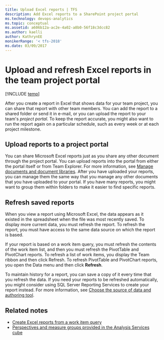 ```yaml
---
title: Upload Excel reports | TFS
description: Add Excel reports to a SharePoint project portal 
ms.technology: devops-analytics
ms.topic: conceptual
ms.assetid: a606b12a-ac2e-4a02-a8b0-56f18c3dcc82
ms.author: kaelli
author: KathrynEE
monikerRange: '< tfs-2018'
ms.date: 03/09/2017
---
```


# Upload and refresh Excel reports in the team project portal

[!INCLUDE [temp](../includes/tfs-sharepoint-version.md)]

After you create a report in Excel that shows data for your team project, you can share that report with other team members. You can add the report to a shared folder or send it in e-mail, or you can upload the report to your team's *project portal*. To keep the report accurate, you might also want to run the report again on a particular schedule, such as every week or at each project milestone.  
  
## Upload reports to a project portal  
 You can share Microsoft Excel reports just as you share any other document through the project portal. You can upload reports into the portal from either the portal itself or from Team Explorer. For more information, see [Manage documents and document libraries](manage-documents-and-document-libraries.md). After you have uploaded your reports, you can manage them the same way that you manage any other documents that you have uploaded to your portal. If you have many reports, you might want to group them within folders to make it easier to find specific reports.  
  
## Refresh saved reports  
 When you view a report using Microsoft Excel, the data appears as it existed in the spreadsheet when the file was most recently saved. To display more current data, you must refresh the report. To refresh the report, you must have access to the same data source on which the report is based.  
  
 If your report is based on a work item query, you must refresh the contents of the work item list, and then you must refresh the PivotTable and PivotChart reports. To refresh a list of work items, you display the Team ribbon and then click Refresh. To refresh PivotTable and PivotChart reports, you open the Data menu and then click **Refresh**.  
  
 To maintain history for a report, you can save a copy of it every time that you refresh the data. If you need your reports to be refreshed automatically, you might consider using SQL Server Reporting Services to create your report instead. For more information, see [Choose the source of data and authoring tool](../choose-source-data-authoring-tool.md).  
  
## Related notes
-  [Create Excel reports from a work item query](../excel/create-status-and-trend-excel-reports.md)   
-  [Perspectives and measure groups provided in the Analysis Services cube](../sql-reports/perspective-measure-groups-cube.md)